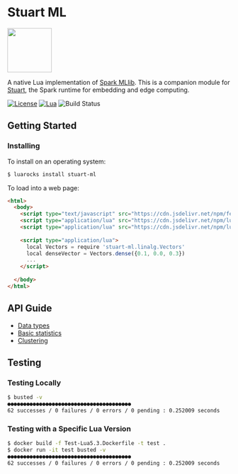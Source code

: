 # Stuart ML

<img src="http://downloadicons.net/sites/default/files/mouse-icon-86497.png" width="100">

A native Lua implementation of [Spark MLlib](https://spark.apache.org/docs/2.2.0/ml-guide.html). This is a companion module for [Stuart](https://github.com/BixData/stuart), the Spark runtime for embedding and edge computing.

[![License](http://img.shields.io/badge/Licence-Apache%202.0-blue.svg)](LICENSE)
[![Lua](https://img.shields.io/badge/Lua-5.1%20|%205.2%20|%205.3%20|%20JIT%202.0%20|%20JIT%202.1%20|%20Fengari%20|%20GopherLua-blue.svg)]()
![Build Status](https://api.travis-ci.org/BixData/stuart-ml.svg?branch=master)

## Getting Started

### Installing

To install on an operating system:

```sh
$ luarocks install stuart-ml
```

To load into a web page:

```html
<html>
  <body>
    <script type="text/javascript" src="https://cdn.jsdelivr.net/npm/fengari-web@0.1.2/dist/fengari-web.js"></script>
    <script type="application/lua" src="https://cdn.jsdelivr.net/npm/lua-stuart@0.1.8-0/stuart.lua"></script>
    <script type="application/lua" src="https://cdn.jsdelivr.net/npm/lua-stuart-ml@0.1.8-0/stuart-ml.lua"></script>
  
    <script type="application/lua">
      local Vectors = require 'stuart-ml.linalg.Vectors'
      local denseVector = Vectors.dense({0.1, 0.0, 0.3})
      ...
    </script>
    
  </body>
</html>
```

## API Guide

* [Data types](./docs/data-types.md)
* [Basic statistics](./docs/statistics.md)
* [Clustering](./docs/clustering.md)

## Testing

### Testing Locally

```sh
$ busted -v
●●●●●●●●●●●●●●●●●●●●●●●●●●●●●●●●●●●●●●●
62 successes / 0 failures / 0 errors / 0 pending : 0.252009 seconds
```

### Testing with a Specific Lua Version

```sh
$ docker build -f Test-Lua5.3.Dockerfile -t test .
$ docker run -it test busted -v
●●●●●●●●●●●●●●●●●●●●●●●●●●●●●●●●●●●●●●●
62 successes / 0 failures / 0 errors / 0 pending : 0.252009 seconds
```
